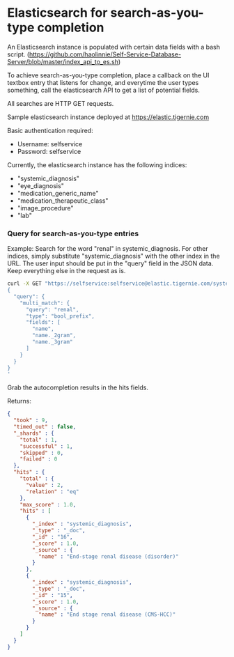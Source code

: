 # Elasticsearch for search-as-you-type completion

An Elasticsearch instance is populated with certain data fields with a bash script. (https://github.com/haolinnie/Self-Service-Database-Server/blob/master/index_api_to_es.sh)

To achieve search-as-you-type completion, place a callback on the UI textbox entry that listens for change, and everytime the user types something, call the elasticsearch API to get a list of potential fields.

All searches are HTTP GET requests.

Sample elasticsearch instance deployed at https://elastic.tigernie.com

Basic authentication required:
* Username: selfservice
* Password: selfservice

Currently, the elasticsearch instance has the following indices:

* "systemic_diagnosis"
* "eye_diagnosis"
* "medication_generic_name"
* "medication_therapeutic_class"
* "image_procedure"
* "lab"

### Query for search-as-you-type entries

Example: Search for the word "renal" in systemic_diagnosis. For other indices, simply substitute "systemic_diagnosis" with the other index in the URL. The user input should be put in the "query" field in the JSON data. Keep everything else in the request as is.

```bash
curl -X GET "https://selfservice:selfservice@elastic.tigernie.com/systemic_diagnosis/_search?pretty" -H 'Content-Type: application/json' -d'
{
  "query": {
    "multi_match": {
      "query": "renal",
      "type": "bool_prefix",
      "fields": [
        "name",
        "name._2gram",
        "name._3gram"
      ]
    }
  }
}
'
```

Grab the autocompletion results in the hits fields.

Returns:

```json
{
  "took" : 9,
  "timed_out" : false,
  "_shards" : {
    "total" : 1,
    "successful" : 1,
    "skipped" : 0,
    "failed" : 0
  },
  "hits" : {
    "total" : {
      "value" : 2,
      "relation" : "eq"
    },
    "max_score" : 1.0,
    "hits" : [
      {
        "_index" : "systemic_diagnosis",
        "_type" : "_doc",
        "_id" : "16",
        "_score" : 1.0,
        "_source" : {
          "name" : "End-stage renal disease (disorder)"
        }
      },
      {
        "_index" : "systemic_diagnosis",
        "_type" : "_doc",
        "_id" : "15",
        "_score" : 1.0,
        "_source" : {
          "name" : "End stage renal disease (CMS-HCC)"
        }
      }
    ]
  }
}
```

